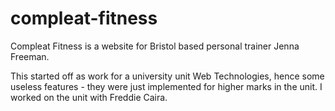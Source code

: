 # compleat-fitness
Compleat Fitness is a website for Bristol based personal trainer Jenna Freeman.

This started off as work for a university unit Web Technologies, hence some useless features - they were just implemented for higher marks in the unit. I worked on the unit with Freddie Caira.
